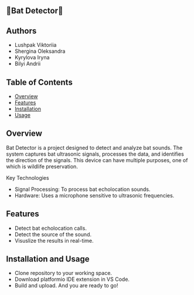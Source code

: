 ## 🦇Bat Detector🦇
## Authors
- Lushpak Viktoriia
- Shergina Oleksandra
- Kyrylova Iryna
- Bilyi Andrii

## Table of Contents
- [Overview](#overview)
- [Features](#features)
- [Installation](#installation)
- [Usage](#usage)

## Overview
Bat Detector is a project designed to detect and analyze bat sounds. The system captures bat ultrasonic signals, processes the data, and identifies the direction of the signals. This device can have multiple purposes, one of which is wildlife preservation.

Key Technologies
- Signal Processing: To process bat echolocation sounds.
- Hardware: Uses a microphone sensitive to ultrasonic frequencies.

## Features
- Detect bat echolocation calls.
- Detect the source of the sound.
- Visuslize the results in real-time.


## Installation and Usage
- Clone repository to your working space.
-  Download platformio IDE extension in VS Code.
-  Build and upload. And you are ready to go!
